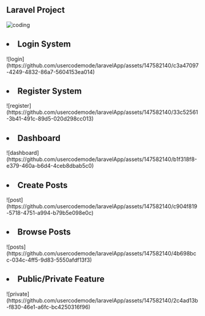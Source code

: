 <h2>Laravel Project</h2>

![coding](https://github.com/usercodemode/laravelApp/assets/147582140/b16ece27-4697-411f-917e-0dfae1a888b4)

<h2><li>Login System</li></h2>
![login](https://github.com/usercodemode/laravelApp/assets/147582140/c3a47097-4249-4832-86a7-5604153ea014)

<h2><li>Register System</li></h2>
![register](https://github.com/usercodemode/laravelApp/assets/147582140/33c52561-3b41-491c-89d5-020d298cc013)

<h2><li>Dashboard</li></h2>
![dashboard](https://github.com/usercodemode/laravelApp/assets/147582140/b1f318f8-e379-460a-b6d4-4ceb8dbab5c0)

<h2><li>Create Posts</li></h2>
![post](https://github.com/usercodemode/laravelApp/assets/147582140/c904f819-5718-4751-a994-b79b5e098e0c)

<h2><li>Browse Posts</li></h2>
![posts](https://github.com/usercodemode/laravelApp/assets/147582140/4b698bcc-034c-4ff5-9d83-5550afdf13f3)

<h2><li>Public/Private Feature</li></h2>
![private](https://github.com/usercodemode/laravelApp/assets/147582140/2c4ad13b-f830-46e1-a6fc-bc4250316f96)
